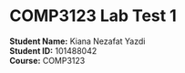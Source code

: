 # COMP3123 Lab Test 1

**Student Name:** Kiana Nezafat Yazdi  
**Student ID:** 101488042  
**Course:** COMP3123  
